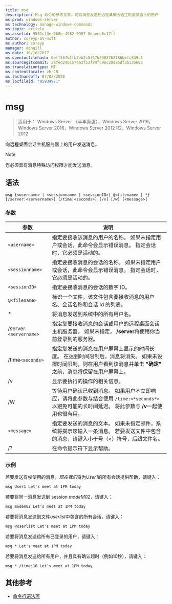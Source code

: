 ```yaml
---
title: msg
description: Msg 命令的参考文章，可将消息发送到远程桌面会话主机服务器上的用户
ms.prod: windows-server
ms.technology: manage-windows-commands
ms.topic: article
ms.assetid: 9501cf3e-568e-4982-9987-8daecc6c17ff
author: coreyp-at-msft
ms.author: coreyp
manager: dongill
ms.date: 10/16/2017
ms.openlocfilehash: 6eff557b1fb7eb2c5f67b2902762786bbfc839c1
ms.sourcegitcommit: 2afed2461574a3f53f84fc9ec28d86df3b335685
ms.translationtype: MT
ms.contentlocale: zh-CN
ms.lasthandoff: 07/02/2020
ms.locfileid: "85934971"
---
```

# <a name="msg"></a>msg

> 适用于： Windows Server （半年频道），Windows Server 2019，Windows Server 2016，Windows Server 2012 R2，Windows Server 2012

向远程桌面会话主机服务器上的用户发送消息。

> [!NOTE]
> 您必须具有消息特殊访问权限才能发送消息。

## <a name="syntax"></a>语法

```
msg {<username> | <sessionname> | <sessionID>| @<filename> | *} [/server:<servername>] [/time:<seconds>] [/v] [/w] [<message>]
```

### <a name="parameters"></a>参数

| 参数 | 说明 |
| --------- | ----------- |
| `<username>` | 指定要接收该消息的用户的名称。 如果未指定用户或会话，此命令会显示错误消息。 指定会话时，它必须是活动的。 |
| `<sessionname>` | 指定要接收消息的会话的名称。 如果未指定用户或会话，此命令会显示错误消息。 指定会话时，它必须是活动的。 |
| `<sessionID>` | 指定要接收消息的会话的数字 ID。 |
| `@<filename>` | 标识一个文件，该文件包含要接收消息的用户名、会话名称和会话 Id 的列表。 |
| * | 将消息发送到系统中的所有用户名。 |
| /server:`<servername>` | 指定您要接收消息的会话或用户的远程桌面会话主机服务器。 如果未指定， **/server**将使用你当前登录到的服务器。 |
| /time`<seconds>` | 指定您发送的消息在用户屏幕上显示的时间长度。 在达到时间限制后，消息将消失。 如果未设置时间限制，则在用户看到该消息并单击 **"确定"** 之前，消息将保留在用户屏幕上。 |
| /v | 显示要执行的操作的相关信息。 |
| /W | 等待用户确认已收到消息。 如果用户不立即响应，请将此参数与结合使用 `/time:<*seconds*>` 以避免可能的长时间延迟。 将此参数与 **/v**一起使用也很有用。 |
| `<message>` | 指定要发送的消息的文本。 如果未指定邮件，系统将提示您输入一条消息。 若要发送文件中包含的消息，请键入小于号（<）符号，后跟文件名。 |
| /? | 在命令提示符下显示帮助。 |

### <a name="examples"></a>示例

若要发送有权使用的消息，*现在我们*将为*User1*的所有会话提供帮助，请键入：

```
msg User1 Let's meet at 1PM today
```

若要将同一消息发送到 session *modeM02*，请键入：

```
msg modem02 Let's meet at 1PM today
```

若要将消息发送到文件*userlist*中包含的所有会话，请键入：

```
msg @userlist Let's meet at 1PM today
```

若要将消息发送给所有已登录的用户，请键入：

```
msg * Let's meet at 1PM today
```

若要将消息发送给所有用户，并且具有确认超时（例如10秒），请键入：

```
msg * /time:10 Let's meet at 1PM today
```

## <a name="additional-references"></a>其他参考

- [命令行语法项](command-line-syntax-key.md)

